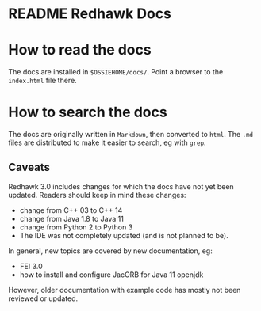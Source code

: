 # README Redhawk Docs

# How to read the docs
The docs are installed in `$OSSIEHOME/docs/`.  Point a browser to the `index.html` file there.  

# How to search the docs
The docs are originally written in `Markdown`, then converted to `html`.
The `.md` files are distributed to make it easier to search, eg with `grep`.

## Caveats
Redhawk 3.0 includes changes for which the docs have not yet been updated.
Readers should keep in mind these changes:

- change from C++ 03 to C++ 14
- change from Java 1.8 to Java 11
- change from Python 2 to Python 3
- The IDE was not completely updated (and is not planned to be).

In general, new topics are covered by new documentation, eg:

- FEI 3.0
- how to install and configure JacORB for Java 11 openjdk

However, older documentation with example code has mostly not been reviewed or updated.
